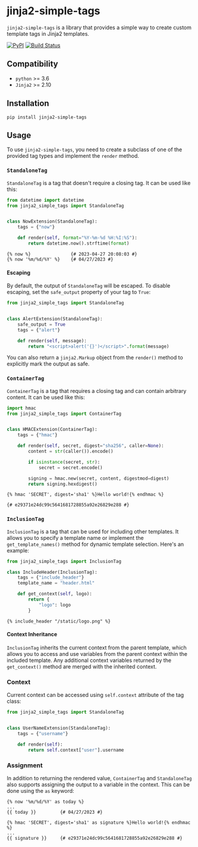 # jinja2-simple-tags

`jinja2-simple-tags` is a library that provides a simple way to create custom template 
tags in Jinja2 templates.

[![PyPI](https://img.shields.io/pypi/v/jinja2-simple-tags.svg)](https://pypi.org/project/jinja2-simple-tags/)
[![Build Status](https://travis-ci.com/dldevinc/jinja2-simple-tags.svg?branch=master)](https://travis-ci.org/dldevinc/jinja2-simple-tags)

## Compatibility

-   `python` >= 3.6
-   `Jinja2` >= 2.10

## Installation

`pip install jinja2-simple-tags`

## Usage

To use `jinja2-simple-tags`, you need to create a subclass of one of the provided 
tag types and implement the `render` method.

### `StandaloneTag`

`StandaloneTag` is a tag that doesn't require a closing tag. It can be used like this:

```python
from datetime import datetime
from jinja2_simple_tags import StandaloneTag


class NowExtension(StandaloneTag):
    tags = {"now"}

    def render(self, format="%Y-%m-%d %H:%I:%S"):
        return datetime.now().strftime(format)
```

```jinja2
{% now %}               {# 2023-04-27 20:08:03 #}
{% now '%m/%d/%Y' %}    {# 04/27/2023 #}
```

#### Escaping

By default, the output of `StandaloneTag` will be escaped. To disable escaping,
set the `safe_output` property of your tag to `True`:

```python
from jinja2_simple_tags import StandaloneTag


class AlertExtension(StandaloneTag):
    safe_output = True
    tags = {"alert"}

    def render(self, message):
        return "<script>alert('{}')</script>".format(message)
```

You can also return a `jinja2.Markup` object from the `render()` method to explicitly 
mark the output as safe.

### `ContainerTag`

`ContainerTag` is a tag that requires a closing tag and can contain arbitrary content.
It can be used like this:

```python
import hmac
from jinja2_simple_tags import ContainerTag


class HMACExtension(ContainerTag):
    tags = {"hmac"}

    def render(self, secret, digest="sha256", caller=None):
        content = str(caller()).encode()

        if isinstance(secret, str):
            secret = secret.encode()

        signing = hmac.new(secret, content, digestmod=digest)
        return signing.hexdigest()
```

```jinja2
{% hmac 'SECRET', digest='sha1' %}Hello world!{% endhmac %}

{# e29371e24dc99c5641681728855a92e26829e288 #}
```

### `InclusionTag`

`InclusionTag` is a tag that can be used for including other templates. 
It allows you to specify a template name or implement the `get_template_names()` 
method for dynamic template selection. Here's an example:

```python
from jinja2_simple_tags import InclusionTag

class IncludeHeader(InclusionTag):
    tags = {"include_header"}
    template_name = "header.html"

    def get_context(self, logo):
        return {
            "logo": logo
        }
```

```jinja2
{% include_header "/static/logo.png" %}
```

#### Context Inheritance

`InclusionTag` inherits the current context from the parent template, which allows you 
to access and use variables from the parent context within the included template. 
Any additional context variables returned by the `get_context()` method are merged with 
the inherited context.

### Context

Current context can be accessed using `self.context` attribute of the tag class:

```python
from jinja2_simple_tags import StandaloneTag


class UserNameExtension(StandaloneTag):
    tags = {"username"}

    def render(self):
        return self.context["user"].username
```

### Assignment

In addition to returning the rendered value,  `ContainerTag` and `StandaloneTag`
also supports assigning the output to a variable in the context. This can be done
using the `as` keyword:

```jinja2
{% now '%m/%d/%Y' as today %}    
...
{{ today }}         {# 04/27/2023 #}
```

```jinja2
{% hmac 'SECRET', digest='sha1' as signature %}Hello world!{% endhmac %}
...
{{ signature }}     {# e29371e24dc99c5641681728855a92e26829e288 #}
```
